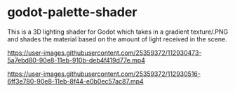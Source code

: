 # godot-palette-shader

This is a 3D lighting shader for Godot which takes in a gradient texture/.PNG and shades the material based on the amount of light received in the scene.

https://user-images.githubusercontent.com/25359372/112930473-5a7ebd80-90e8-11eb-910b-deb4f419d77e.mp4

https://user-images.githubusercontent.com/25359372/112930516-6ff3e780-90e8-11eb-8f44-e0b0ec57ac87.mp4

